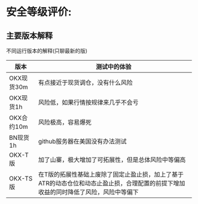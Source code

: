 # 安全等级评价:

## 主要版本解释

不同运行版本的解释(只聊最新的版)

| 版本 | 测试中的体验          |
| ------- | ------------------ |
| OKX现货30m  | 有点接近于现货调仓，没有什么风险 |
| OKX现货1h  | 风险低，如果行情按规律来几乎不会亏 |
| OKX合约10m  | 风险极高，容易爆死 |
| BN现货1h  | github服务器在美国没有办法测试 |
| OKX-T版  | 加了山寨，极大增加了可拓展性，但是总体风险中等偏高 |
| OKX-TS版  | 在T版的拓展性基础上废除了固定止盈止损，加上了基于ATR的动态仓位和动态止盈止损，合理配置的前提下增加收益的同时降低了风险，风险中等偏下 |
